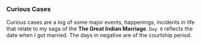 ### Curious Cases

Curious cases are a log of some major events, happenings, incidents in life that relate to my saga of the **The Great 
Indian Marriage**. `Day 0` reflects the date when I got married. The days in negative are of the courtship period.

